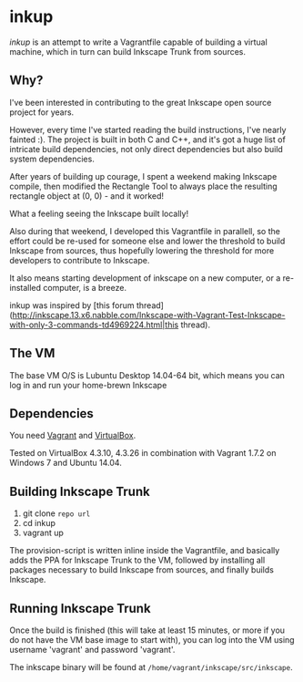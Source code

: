 inkup
=====

*inkup* is an attempt to write a Vagrantfile capable of building a
virtual machine, which in turn can build Inkscape Trunk from sources.


Why?
----
I've been interested in contributing to the great Inkscape open source project for years.

However, every time I've started reading the build instructions, I've nearly fainted :).
The project is built in both C and C++, and it's got a huge list of intricate build dependencies,
not only direct dependencies but also build system dependencies.

After years of building up courage, I spent a weekend making Inkscape compile, then modified
the Rectangle Tool to always place the resulting rectangle object at (0, 0) - and it worked!

What a feeling seeing the Inkscape built locally!

Also during that weekend, I developed this Vagrantfile in parallell, so the effort could be re-used
for someone else and lower the threshold to build Inkscape from sources, thus hopefully lowering the
threshold for more developers to contribute to Inkscape.

It also means starting development of inkscape on a new computer, or a re-installed computer,
is a breeze.

inkup was inspired by [this forum thread](http://inkscape.13.x6.nabble.com/Inkscape-with-Vagrant-Test-Inkscape-with-only-3-commands-td4969224.html|this thread).


The VM
------
The base VM O/S is Lubuntu Desktop 14.04-64 bit, which means you can log in and run your home-brewn Inkscape 


Dependencies
------------
You need [Vagrant](https://www.vagrantup.com/) and [VirtualBox](https://www.virtualbox.org/).

Tested on VirtualBox 4.3.10, 4.3.26 in combination with Vagrant 1.7.2 on Windows 7 and Ubuntu 14.04.


Building Inkscape Trunk
-----------------------

1. git clone `repo url`
2. cd inkup
3. vagrant up

The provision-script is written inline inside the Vagrantfile, and
basically adds the PPA for Inkscape Trunk to the VM, followed by
installing all packages necessary to build Inkscape from sources,
and finally builds Inkscape.


Running Inkscape Trunk
----------------------

Once the build is finished (this will take at least 15 minutes, or
more if you do not have the VM base image to start with), you can
log into the VM using username 'vagrant' and password 'vagrant'.

The inkscape binary will be found at `/home/vagrant/inkscape/src/inkscape`.


